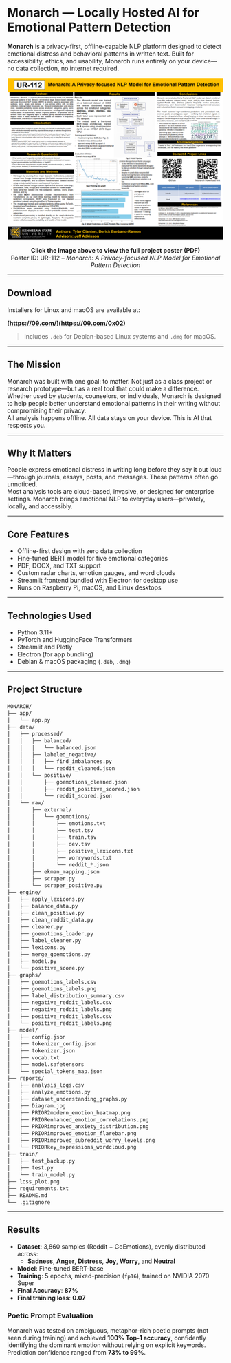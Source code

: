 # Monarch — Locally Hosted AI for Emotional Pattern Detection

**Monarch** is a privacy-first, offline-capable NLP platform designed to detect emotional distress and behavioral patterns in written text. Built for accessibility, ethics, and usability, Monarch runs entirely on your device—no data collection, no internet required.
<p align="center">
  <a href="./Poster-UR-112.pdf">
    <img src="./poster.png" alt="View Poster" width="500"/>
  </a>
</p>

<p align="center"><strong>Click the image above to view the full project poster (PDF)</strong><br>
Poster ID: UR-112 – <em>Monarch: A Privacy-focused NLP Model for Emotional Pattern Detection</em></p>

---

## Download

Installers for Linux and macOS are available at:

**[https://0θ.com/](https://0θ.com/0x02)**

> Includes `.deb` for Debian-based Linux systems and `.dmg` for macOS.

---

## The Mission

Monarch was built with one goal: to matter. Not just as a class project or research prototype—but as a real tool that could make a difference.  
Whether used by students, counselors, or individuals, Monarch is designed to help people better understand emotional patterns in their writing without compromising their privacy.  
All analysis happens offline. All data stays on your device. This is AI that respects you.

---

## Why It Matters

People express emotional distress in writing long before they say it out loud—through journals, essays, posts, and messages. These patterns often go unnoticed.  
Most analysis tools are cloud-based, invasive, or designed for enterprise settings. Monarch brings emotional NLP to everyday users—privately, locally, and accessibly.

---

## Core Features

- Offline-first design with zero data collection
- Fine-tuned BERT model for five emotional categories
- PDF, DOCX, and TXT support
- Custom radar charts, emotion gauges, and word clouds
- Streamlit frontend bundled with Electron for desktop use
- Runs on Raspberry Pi, macOS, and Linux desktops

---

## Technologies Used

- Python 3.11+
- PyTorch and HuggingFace Transformers
- Streamlit and Plotly
- Electron (for app bundling)
- Debian & macOS packaging (`.deb`, `.dmg`)

---

## Project Structure
```
MONARCH/
├── app/
│   └── app.py
├── data/
│   ├── processed/
│   │   ├── balanced/
│   │   │   └── balanced.json
│   │   ├── labeled_negative/
│   │   │   ├── find_imbalances.py
│   │   │   └── reddit_cleaned.json
│   │   └── positive/
│   │       ├── goemotions_cleaned.json
│   │       ├── reddit_positive_scored.json
│   │       └── reddit_scored.json
│   └── raw/
│       ├── external/
│       │   └── goemotions/
│       │       ├── emotions.txt
│       │       ├── test.tsv
│       │       ├── train.tsv
│       │       ├── dev.tsv
│       │       ├── positive_lexicons.txt
│       │       ├── worrywords.txt
│       │       └── reddit_*.json
│       ├── ekman_mapping.json
│       ├── scraper.py
│       └── scraper_positive.py
├── engine/
│   ├── apply_lexicons.py
│   ├── balance_data.py
│   ├── clean_positive.py
│   ├── clean_reddit_data.py
│   ├── cleaner.py
│   ├── goemotions_loader.py
│   ├── label_cleaner.py
│   ├── lexicons.py
│   ├── merge_goemotions.py
│   ├── model.py
│   └── positive_score.py
├── graphs/
│   ├── goemotions_labels.csv
│   ├── goemotions_labels.png
│   ├── label_distribution_summary.csv
│   ├── negative_reddit_labels.csv
│   ├── negative_reddit_labels.png
│   ├── positive_reddit_labels.csv
│   └── positive_reddit_labels.png
├── model/
│   ├── config.json
│   ├── tokenizer_config.json
│   ├── tokenizer.json
│   ├── vocab.txt
│   ├── model.safetensors
│   └── special_tokens_map.json
├── reports/
│   ├── analysis_logs.csv
│   ├── analyze_emotions.py
│   ├── dataset_understanding_graphs.py
│   ├── Diagram.jpg
│   ├── PRIOR2modern_emotion_heatmap.png
│   ├── PRIORenhanced_emotion_correlations.png
│   ├── PRIORimproved_anxiety_distribution.png
│   ├── PRIORimproved_emotion_flarebar.png
│   ├── PRIORimproved_subreddit_worry_levels.png
│   └── PRIORkey_expressions_wordcloud.png
├── train/
│   ├── test_backup.py
│   ├── test.py
│   └── train_model.py
├── loss_plot.png
├── requirements.txt
├── README.md
└── .gitignore
```
---

## Results

- **Dataset**: 3,860 samples (Reddit + GoEmotions), evenly distributed across:
  - **Sadness**, **Anger**, **Distress**, **Joy**, **Worry**, and **Neutral**
- **Model**: Fine-tuned BERT-base
- **Training**: 5 epochs, mixed-precision (`fp16`), trained on NVIDIA 2070 Super
- **Final Accuracy**: **87%**
- **Final training loss**: **0.07**

### Poetic Prompt Evaluation

Monarch was tested on ambiguous, metaphor-rich poetic prompts (not seen during training) and achieved **100% Top-1 accuracy**, confidently identifying the dominant emotion without relying on explicit keywords.  
Prediction confidence ranged from **73% to 99%**.


